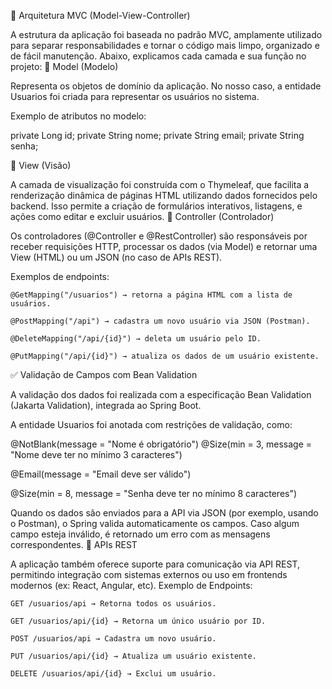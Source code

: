 🧱 Arquitetura MVC (Model-View-Controller)

A estrutura da aplicação foi baseada no padrão MVC, amplamente utilizado para separar responsabilidades e tornar o código mais limpo, organizado e de fácil manutenção. Abaixo, explicamos cada camada e sua função no projeto:
🔹 Model (Modelo)

Representa os objetos de domínio da aplicação. No nosso caso, a entidade Usuarios foi criada para representar os usuários no sistema.

Exemplo de atributos no modelo:

private Long id;
private String nome;
private String email;
private String senha;

🔹 View (Visão)

A camada de visualização foi construída com o Thymeleaf, que facilita a renderização dinâmica de páginas HTML utilizando dados fornecidos pelo backend. Isso permite a criação de formulários interativos, listagens, e ações como editar e excluir usuários.
🔹 Controller (Controlador)

Os controladores (@Controller e @RestController) são responsáveis por receber requisições HTTP, processar os dados (via Model) e retornar uma View (HTML) ou um JSON (no caso de APIs REST).

Exemplos de endpoints:

    @GetMapping("/usuarios") → retorna a página HTML com a lista de usuários.

    @PostMapping("/api") → cadastra um novo usuário via JSON (Postman).

    @DeleteMapping("/api/{id}") → deleta um usuário pelo ID.

    @PutMapping("/api/{id}") → atualiza os dados de um usuário existente.

✅ Validação de Campos com Bean Validation

A validação dos dados foi realizada com a especificação Bean Validation (Jakarta Validation), integrada ao Spring Boot.

A entidade Usuarios foi anotada com restrições de validação, como:

@NotBlank(message = "Nome é obrigatório")
@Size(min = 3, message = "Nome deve ter no mínimo 3 caracteres")

@Email(message = "Email deve ser válido")

@Size(min = 8, message = "Senha deve ter no mínimo 8 caracteres")

Quando os dados são enviados para a API via JSON (por exemplo, usando o Postman), o Spring valida automaticamente os campos. Caso algum campo esteja inválido, é retornado um erro com as mensagens correspondentes.
📡 APIs REST

A aplicação também oferece suporte para comunicação via API REST, permitindo integração com sistemas externos ou uso em frontends modernos (ex: React, Angular, etc).
Exemplo de Endpoints:

    GET /usuarios/api → Retorna todos os usuários.

    GET /usuarios/api/{id} → Retorna um único usuário por ID.

    POST /usuarios/api → Cadastra um novo usuário.

    PUT /usuarios/api/{id} → Atualiza um usuário existente.

    DELETE /usuarios/api/{id} → Exclui um usuário.

